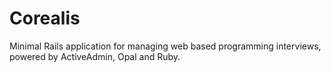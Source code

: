 # Corealis

Minimal Rails application for managing web based programming interviews,
powered by ActiveAdmin, Opal and Ruby.

